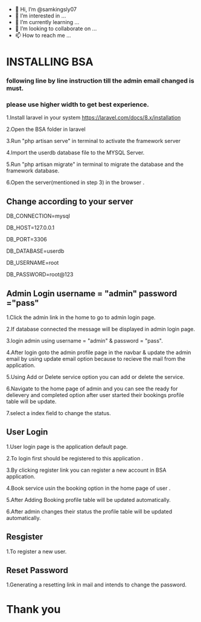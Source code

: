 - 👋 Hi, I’m @samkingsly07
- 👀 I’m interested in ...
- 🌱 I’m currently learning ...
- 💞️ I’m looking to collaborate on ...
- 📫 How to reach me ...



# INSTALLING BSA
### following line by line instruction till the admin email changed is must.
### please use higher width to get best experience.

1.Install laravel in your system https://laravel.com/docs/8.x/installation

2.Open the BSA folder in laravel

3.Run "php artisan serve" in terminal to activate the framework server

4.Import the userdb database file to the MYSQL Server.

5.Run "php artisan migrate" in terminal to migrate the database and the framework database.

6.Open the server(mentioned in step 3) in the browser .
## Change according to your server

DB_CONNECTION=mysql

DB_HOST=127.0.0.1

DB_PORT=3306

DB_DATABASE=userdb

DB_USERNAME=root

DB_PASSWORD=root@123 


## Admin Login username = "admin" password ="pass"

1.Click the admin link in the home to go to admin login page.

2.If database connected the message will be displayed in admin login page.

3.login admin using username = "admin" &  password  = "pass".

4.After login goto the admin profile page in the navbar & update the admin email by using update email option because to recieve the mail from the application.

5.Using Add or Delete service  option you can add or delete the service.

6.Navigate to the home page of admin and you can see the ready for delievery and completed option after user started their bookings profile table will be update.

7.select a index field to change the status.

## User Login

1.User login page is the application default page.

2.To login first should be registered to this application .

3.By clicking register link you can register a new account in BSA application.

4.Book service usin the booking option in the home page of user .

5.After Adding Booking profile table will be updated automatically.

6.After admin changes their status the profile table will be updated automatically.

## Resgister

1.To register a new user.

## Reset Password

1.Generating a resetting link in mail and intends to change the password.

# Thank you



